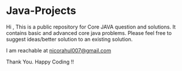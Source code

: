 # Java-Projects
Hi , This is a public repository for Core JAVA question and solutions. It contains basic and advanced core java problems. 
Please feel free to suggest ideas/better solution to an existing solution. 

I am reachable at nicorahul007@gmail.com

Thank You. 
Happy Coding !!
